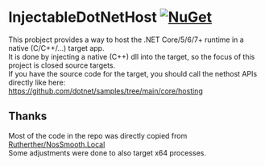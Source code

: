 # InjectableDotNetHost [![NuGet][nuget-image]][nuget-link]
This probject provides a way to host the .NET Core/5/6/7+ runtime in a native (C/C++/...) target app.  
It is done by injecting a native (C++) dll into the target, so the focus of this project is closed source targets.  
If you have the source code for the target, you should call the nethost APIs directly like here:  
https://github.com/dotnet/samples/tree/main/core/hosting  

## Thanks
Most of the code in the repo was directly copied from [Rutherther/NosSmooth.Local](https://github.com/Rutherther/NosSmooth.Local)  
Some adjustments were done to also target x64 processes.

[nuget-image]: https://img.shields.io/nuget/v/InjectableDotNetHost.Injector
[nuget-link]: https://www.nuget.org/packages/InjectableDotNetHost.Injector/

